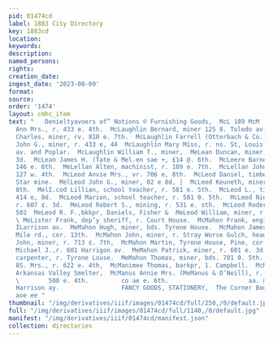 ```yaml
---
pid: 01474cd
label: 1883 City Directory
key: 1883cd
location: 
keywords: 
description: 
named_persons: 
rights: 
creation_date: 
ingest_date: '2023-08-09'
format: 
source: 
order: '1474'
layout: cmhc_item
text: "   Denieltyavoers of” Notions © Furnishing Goods,  McL 189 McM     McLaughlin
  Ann Mrs., r. 433 e. 4th.  McLaughlin Bernard, miner 125 8. Toledo av.  McLaughlin
  Charles, miner, rv. 810 e. 7th.  McLaughlin Farrell (Otterbach & Co.), 5  McLaughlin
  John G., miner, r. 433 e, 44  McLaughlin Mary Miss, r. ns. St, Louis av. bet. Harrison
  av. and Poplar.  McLaughlin William T., miner,  MeLean Duncan, miner, bds. 308 e.
  3d.  McLean James H. (Tate & Mel.en sae +, £14 @. 6th.  McLeere Barney, clk., vr.
  146 e. 6th.  MeLellan Alten, machinist, r. 109 e. 7th.  McLellan John, miner, r,
  127 w. 4th.  McLeod Anvie Mrs., vr. 706 e, 8th.  McLeod Daniel, timberman, Evening
  Star mine.  MelLeod John G., miner, 02 e 8d, |  McLeod Keuneth, miner, r, 706. e.
  8th.  MelI.cod Lillian, school teacher, r. 581 e. 5th.  McLeod L., timberman, bda.
  414 e, 8d.  McLeod Marion, school teacher, r. 581 0. 5th.  McLeod Niel, carpenter,
  r. 607 ¢. 3d.  MeLeod Robert S., mining, r. 531 e. sth.  McLeod Roderick J., teamster
  502  MeLeod R. F.,bkkpr, Daniels, Fisher &  MeLeod William, miner, r. 706 e. 8th.
  \ MeLister Frank, dep’y sheriff, r. Court House.  McMahon Frank, engineer, r.719
  ILarrison av.  MeMahon Hugh, miner, bds. Tyrone House.  McMahon James, lab. r. Ten
  Mile rd., cor. 13th.  McMahon John, miner, r. Stray Worse Gulch, head e. 4th.  MeMahon
  John, miner, r. 713 ¢. 7th,  McMahon Martin, Tyrone House, Pine, cor. Front.  McMahon
  Michael J.,r. 601 Harrigon av.  MeMahon Patrick, miner, r. 601 e. 3d.  McMahon Stephen,
  carpenter, r. Tyrone Louse.  MeMahon Thomas, miner, bds. 701 0. 5th.  MeManimee
  8S. Mrs., r. 622 e. 4th,  McManimee Thomas, barkpr, 1. Campbell.  McMann M., lab.
  Arkansas Valley Smelter,  McManus Annie Mrs. (MeManus & O’Neill), r. 146 w. Chestuut
  \        500 e. 4th.         co ae e. 6th.                      aa. mith, r.303
  Harrison ay.                 FANCY GOODS, STATIONERY,  The Corner Bookstore, **8S%s°
  aoe ee "
thumbnail: "/img/derivatives/iiif/images/01474cd/full/250,/0/default.jpg"
full: "/img/derivatives/iiif/images/01474cd/full/1140,/0/default.jpg"
manifest: "/img/derivatives/iiif/01474cd/manifest.json"
collection: directories
---
```

